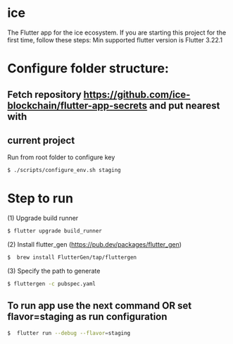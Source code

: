 # ice

The Flutter app for the ice ecosystem.
If you are starting this project for the first time, follow these steps:
Min supported flutter version is Flutter 3.22.1
# Configure folder structure:

## Fetch repository https://github.com/ice-blockchain/flutter-app-secrets and put nearest with
## current project
 Run from root folder to configure key
```bash
$ ./scripts/configure_env.sh staging
```




# Step to run
(1) Upgrade build runner
```bash
$ flutter upgrade build_runner
```
(2) Install flutter_gen (https://pub.dev/packages/flutter_gen)
```bash
$  brew install FlutterGen/tap/fluttergen
```
(3) Specify the path to generate
```bash
$ fluttergen -c pubspec.yaml
```

## To run app use the next command OR set flavor=staging as run configuration
```bash
$  flutter run --debug --flavor=staging
```

